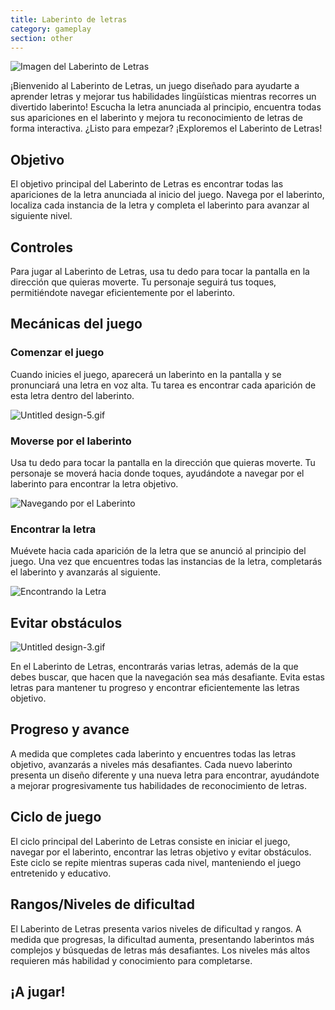 ```yaml
---
title: Laberinto de letras
category: gameplay
section: other
---
```

![Imagen del Laberinto de Letras](https://help.studycat.com/hc/article_attachments/34917832623897)

¡Bienvenido al Laberinto de Letras, un juego diseñado para ayudarte a aprender letras y mejorar tus habilidades lingüísticas mientras recorres un divertido laberinto! Escucha la letra anunciada al principio, encuentra todas sus apariciones en el laberinto y mejora tu reconocimiento de letras de forma interactiva. ¿Listo para empezar? ¡Exploremos el Laberinto de Letras!

## Objetivo

El objetivo principal del Laberinto de Letras es encontrar todas las apariciones de la letra anunciada al inicio del juego. Navega por el laberinto, localiza cada instancia de la letra y completa el laberinto para avanzar al siguiente nivel.

## Controles

Para jugar al Laberinto de Letras, usa tu dedo para tocar la pantalla en la dirección que quieras moverte. Tu personaje seguirá tus toques, permitiéndote navegar eficientemente por el laberinto.

## Mecánicas del juego

### Comenzar el juego

Cuando inicies el juego, aparecerá un laberinto en la pantalla y se pronunciará una letra en voz alta. Tu tarea es encontrar cada aparición de esta letra dentro del laberinto.

![Untitled design-5.gif](https://help.studycat.com/hc/article_attachments/35079949007769)

### Moverse por el laberinto

Usa tu dedo para tocar la pantalla en la dirección que quieras moverte. Tu personaje se moverá hacia donde toques, ayudándote a navegar por el laberinto para encontrar la letra objetivo.

![Navegando por el Laberinto](https://help.studycat.com/hc/article_attachments/34917832629785)

### Encontrar la letra

Muévete hacia cada aparición de la letra que se anunció al principio del juego. Una vez que encuentres todas las instancias de la letra, completarás el laberinto y avanzarás al siguiente.

![Encontrando la Letra](https://help.studycat.com/hc/article_attachments/34917832631321)

## Evitar obstáculos

![Untitled design-3.gif](https://help.studycat.com/hc/article_attachments/35076983481369)

En el Laberinto de Letras, encontrarás varias letras, además de la que debes buscar, que hacen que la navegación sea más desafiante. Evita estas letras para mantener tu progreso y encontrar eficientemente las letras objetivo.

## Progreso y avance

A medida que completes cada laberinto y encuentres todas las letras objetivo, avanzarás a niveles más desafiantes. Cada nuevo laberinto presenta un diseño diferente y una nueva letra para encontrar, ayudándote a mejorar progresivamente tus habilidades de reconocimiento de letras.

## Ciclo de juego

El ciclo principal del Laberinto de Letras consiste en iniciar el juego, navegar por el laberinto, encontrar las letras objetivo y evitar obstáculos. Este ciclo se repite mientras superas cada nivel, manteniendo el juego entretenido y educativo.

## Rangos/Niveles de dificultad

El Laberinto de Letras presenta varios niveles de dificultad y rangos. A medida que progresas, la dificultad aumenta, presentando laberintos más complejos y búsquedas de letras más desafiantes. Los niveles más altos requieren más habilidad y conocimiento para completarse.

## ¡A jugar!